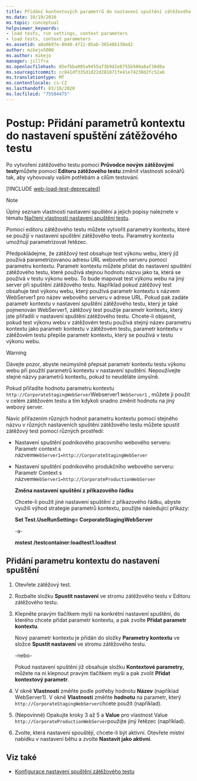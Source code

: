 ```yaml
---
title: Přidání kontextových parametrů do nastavení spuštění zátěžového testu
ms.date: 10/19/2016
ms.topic: conceptual
helpviewer_keywords:
- load tests, run settings, context parameters
- load tests, context parameters
ms.assetid: a8a0b97e-8040-4711-85ab-36548b130ed2
author: mikejo5000
ms.author: mikejo
manager: jillfra
ms.openlocfilehash: 05efbba005a9455af3b9d2e8755b580a8af30d0a
ms.sourcegitcommit: cc841df335d1d22d281871fe41e74238d2fc52a6
ms.translationtype: MT
ms.contentlocale: cs-CZ
ms.lasthandoff: 03/18/2020
ms.locfileid: "75584475"
---
```

# <a name="how-to-add-context-parameters-to-a-load-test-run-setting"></a>Postup: Přidání parametrů kontextu do nastavení spuštění zátěžového testu

Po vytvoření zátěžového testu pomocí **Průvodce novým zátěžovými testy**můžete pomocí **Editoru zátěžového testu** změnit vlastnosti scénářů tak, aby vyhovovaly vašim potřebám a cílům testování.

[!INCLUDE [web-load-test-deprecated](includes/web-load-test-deprecated.md)]

> [!NOTE]
> Úplný seznam vlastností nastavení spuštění a jejich popisy naleznete v tématu [Načtení vlastností nastavení spuštění testu](../test/load-test-run-settings-properties.md).

Pomocí editoru zátěžového testu můžete vytvořit parametry kontextu, které se použijí v nastavení spuštění zátěžového testu. Parametry kontextu umožňují parametrizovat řetězec.

Předpokládejme, že zátěžový test obsahuje test výkonu webu, který již používá parametrizovanou adresu URL webového serveru pomocí parametru kontextu. Parametr kontextu můžete přidat do nastavení spuštění zátěžového testu, které používá stejnou hodnotu názvu jako ta, která se používá v testu výkonu webu. To bude mapovat test výkonu webu na jiný server při spuštění zátěžového testu. Například pokud zátěžový test obsahuje test výkonu webu, který používá parametr kontextu s názvem WebServer1 pro název webového serveru v adrese URL. Pokud pak zadáte parametr kontextu v nastavení spuštění zátěžového testu, který je také pojmenován WebServer1, zátěžový test použije parametr kontextu, který jste přiřadili v nastavení spuštění zátěžového testu. Chcete-li objasnit, pokud test výkonu webu v zátěžovém testu používá stejný název parametru kontextu jako parametr kontextu v zátěžovém testu, parametr kontextu v zátěžovém testu přepíše parametr kontextu, který se používá v testu výkonu webu.

> [!WARNING]
> Dávejte pozor, abyste neúmyslně přepsat parametr kontextu testu výkonu webu při použití parametrů kontextu v nastavení spuštění. Nepoužívejte stejné názvy parametrů kontextu, pokud to neuděláte úmyslně.

Pokud přiřadíte hodnotu parametru kontextu `http://CorporateStagingWebServer`Webserver1 `WebServer1` , můžete ji použít v celém zátěžovém testu a tím kdykoli snadno změnit hodnotu na jiný webový server.

Navíc přiřazením různých hodnot parametru kontextu pomocí stejného názvu v různých nastaveních spuštění zátěžového testu můžete spustit zátěžový test pomocí různých prostředí:

- Nastavení spuštění podnikového pracovního webového serveru: Parametr context s názvem`WebServer1=http://CorporateStagingWebServer`

- Nastavení spuštění podnikového produkčního webového serveru: Parametr Context s názvem`WebServer1=http://CorporateProductionWebServer`

  **Změna nastavení spuštění z příkazového řádku**

  Chcete-li použít jiné nastavení spuštění z příkazového řádku, abyste využili výhod strategie parametrů kontextu, použijte následující příkazy:

  **Set Test.UseRunSetting= CorporateStagingWebServer**

  -a-

  **mstest /testcontainer:loadtest1.loadtest**

## <a name="to-add-a-context-parameter-to-a-run-setting"></a>Přidání parametru kontextu do nastavení spuštění

1. Otevřete zátěžový test.

2. Rozbalte složku **Spustit nastavení** ve stromu zátěžového testu v Editoru zátěžového testu.

3. Klepněte pravým tlačítkem myši na konkrétní nastavení spuštění, do kterého chcete přidat parametr kontextu, a pak zvolte **Přidat parametr kontextu**.

     Nový parametr kontextu je přidán do složky **Parametry kontextu** ve složce **Spustit nastavení** ve stromu zátěžového testu.

     -nebo-

     Pokud nastavení spuštění již obsahuje složku **Kontextové parametry,** můžete na ni klepnout pravým tlačítkem myši a pak zvolit **Přidat kontextový parametr**.

4. V okně **Vlastnosti** změňte podle potřeby hodnotu **Název** (například WebServer1). V okně **Vlastnosti** změňte **hodnotu** na parametr, který `http://CorporateStagingWebServer`chcete použít (například).

5. (Nepovinné) Opakujte kroky 3 až 5 a **Value** pro vlastnost Value `http://CorporateProductionWebServer`použijte jiný řetězec (například).

6. Zvolte, která nastavení spouštějí, chcete-li být aktivní. Otevřete místní nabídku v nastavení běhu a zvolte **Nastavit jako aktivní**.

## <a name="see-also"></a>Viz také

- [Konfigurace nastavení spuštění zátěžového testu](../test/configure-load-test-run-settings.md)
